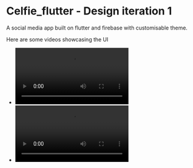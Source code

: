 # Celfie_flutter - Design iteration 1
A social media app built on flutter and firebase with customisable theme.

Here are some videos showcasing the UI
* ![UI](https://user-images.githubusercontent.com/43390808/125608973-4cb42717-742e-425d-98ca-9c776db1ea21.mp4)
* ![Uploading a photo](https://user-images.githubusercontent.com/43390808/125609144-515f9e59-9e00-4d2e-9ec1-d3385f41d8f5.mp4)









